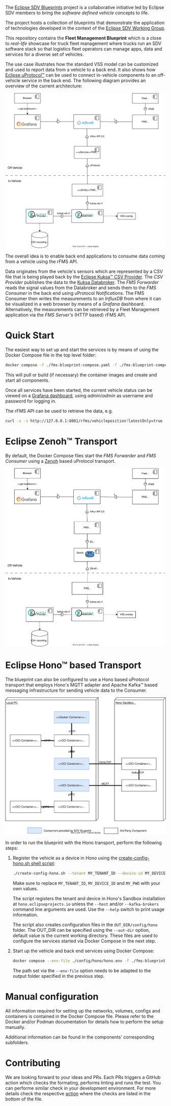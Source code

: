 <!--
SPDX-FileCopyrightText: 2023 Contributors to the Eclipse Foundation

See the NOTICE file(s) distributed with this work for additional
information regarding copyright ownership.

Licensed under the Apache License, Version 2.0 (the "License");
you may not use this file except in compliance with the License.
You may obtain a copy of the License at

     http://www.apache.org/licenses/LICENSE-2.0

Unless required by applicable law or agreed to in writing, software
distributed under the License is distributed on an "AS IS" BASIS,
WITHOUT WARRANTIES OR CONDITIONS OF ANY KIND, either express or implied.
See the License for the specific language governing permissions and
limitations under the License.

SPDX-License-Identifier: Apache-2.0
-->
The [Eclipse SDV Blueprints](https://github.com/eclipse-sdv-blueprints) project is a collaborative initiative
led by Eclipse SDV members to bring the *software defined vehicle* concepts to life.

The project hosts a collection of blueprints that demonstrate the application of technologies developed in
the context of the [Eclipse SDV Working Group](https://sdv.eclipse.org).

This repository contains the **Fleet Management Blueprint** which is a close to *real-life* showcase
for truck fleet management where trucks run an SDV software stack so that logistics fleet operators can
manage apps, data and services for a diverse set of vehicles.

The use case illustrates how the standard VSS model can be customized and used to report data from a vehicle
to a back end. It also shows how [Eclipse uProtocol&trade;](https://eclipse-uprotocol.github.io) can be used
to connect in-vehicle components to an off-vehicle service in the back end. The following diagram provides
an overview of the current architecture:

<img src="img/architecture-uprotocol.drawio.svg">

The overall idea is to enable back end applications to consume data coming from a vehicle using the rFMS API.

Data originates from the vehicle's sensors which are represented by a CSV file that is being played back by the
[Eclipse Kuksa&trade; CSV Provider](https://github.com/eclipse-kuksa/kuksa-csv-provider). The *CSV Provider* publishes
the data to the [Kuksa Databroker](https://github.com/eclipse-kuksa/kuksa-databroker).
The *FMS Forwarder* reads the signal values from the Databroker and sends them to the *FMS Consumer* in the back end
using uProtocol _Notifications_. The FMS Consumer then writes the measurements to an *InfluxDB* from where it
can be visualized in a web browser by means of a *Grafana* dashboard. Alternatively, the measurements can be
retrieved by a Fleet Management application via the *FMS Server's* (HTTP based) rFMS API.

# Quick Start

The easiest way to set up and start the services is by means of using the Docker Compose file in the top level folder:

```sh
docker compose -f ./fms-blueprint-compose.yaml -f ./fms-blueprint-compose-zenoh.yaml up --detach
```

This will pull or build (if necessary) the container images and create and start all components.

Once all services have been started, the current vehicle status can be viewed on a [Grafana dashboard](http://127.0.0.1:3000),
using *admin*/*admin* as username and password for logging in.


The rFMS API can be used to retrieve the data, e.g.

```sh
curl -v -s http://127.0.0.1:8081/rfms/vehicleposition?latestOnly=true | jq
```

# Eclipse Zenoh&trade; Transport

By default, the Docker Compose files start the _FMS Forwarder_ and _FMS Consumer_ using a [Zenoh](https://zenoh.io) based uProtocol transport.

<img src="img/architecture-zenoh.drawio.svg">

# Eclipse Hono&trade; based Transport

The blueprint can also be configured to use a Hono based uProtocol transport that employs Hono's MQTT adapter
and Apache Kafka&trade; based messaging infrastructure for sending vehicle data to the Consumer.

<img src="img/architecture-hono.drawio.svg">

In order to run the blueprint with the Hono transport, perform the following steps:

1. Register the vehicle as a device in Hono using the [create-config-hono.sh shell script](./create-config-hono.sh):

   ```sh
   ./create-config-hono.sh --tenant MY_TENANT_ID --device-id MY_DEVICE_ID --device-pwd MY_PWD --provision
   ```

   Make sure to replace `MY_TENANT_ID`, `MY_DEVICE_ID` and `MY_PWD` with your own values.

   The script registers the tenant and device in Hono's Sandbox installation at `hono.eclipseprojects.io` unless the
   `--host` and/or `--kafka-brokers` command line arguments are used. Use the `--help` switch to print usage information.

   The script also creates configuration files in the `OUT_DIR/config/hono` folder. The OUT_DIR can be specified using
   the `--out-dir` option, default value is the current working directory. These files are used to configure the services
   started via Docker Compose in the next step.

2. Start up the vehicle and back end services using Docker Compose:

   ```sh
   docker compose --env-file ./config/hono/hono.env -f ./fms-blueprint-compose.yaml -f ./fms-blueprint-compose-hono.yaml up --detach
   ```

   The path set via the `--env-file` option needs to be adapted to the output folder specified in the previous step.

# Manual configuration

All information required for setting up the networks, volumes, configs and containers is contained in the
Docker Compose file. Please refer to the Docker and/or Podman documentation for details how to perform the
setup manually.

Additional information can be found in the components' corresponding subfolders.

# Contributing

We are looking forward to your ideas and PRs. Each PRs triggers a GitHub action which checks the formating, performs
linting and runs the test. You can performe similar check in your development environment. For more details check the
respective [action](.github/workflows/lint_source_code.yaml) where the checks are listed in the bottom of the file.
